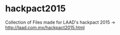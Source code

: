# hackpact2015
Collection of Files made for LAAD's hackpact 2015 -> http://laad.com.mx/hackpact2015.html
